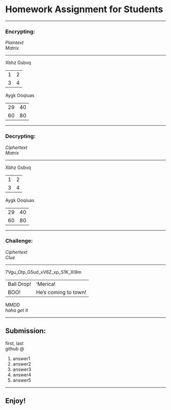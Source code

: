 # Homework Assignment for Students

---
### Encrypting:
<i>Plaintext<br>
Matrix</i>

---
Xbhz Gsbvq
<table>
  <tr>
    <td>1</td>
    <td>2</td>
  </tr>
  <tr>
    <td>3</td>
    <td>4</td>
  </tr>
</table>

Aygk Ooqiuas
<table>
  <tr>
    <td>29</td>
    <td>40</td>
  </tr>
  <tr>
    <td>60</td>
    <td>80</td>
  </tr>
</table>

---
### Decrypting:
<i>Ciphertext<br>
Matrix</i>

---
Xbhz Gsbvq
<table>
  <tr>
    <td>1</td>
    <td>2</td>
  </tr>
  <tr>
    <td>3</td>
    <td>4</td>
  </tr>
</table>

Aygk Ooqiuas
<table>
  <tr>
    <td>29</td>
    <td>40</td>
  </tr>
  <tr>
    <td>60</td>
    <td>80</td>
  </tr>
</table>

---
### Challenge:
<i>Ciphertext<br>
Clue</i>

---
7Vgu_Otp_G5ud_xV6Z_xp_S1K_XI9m
<table>
  <tr>
    <td>Ball Drop!</td>
    <td>‘Merica!</td>
  </tr>
  <tr>
    <td>BOO!</td>
    <td>He’s coming to town!</td>
  </tr>
</table>
MMDD <br>
<i>haha get it</i>

---
## Submission:
first, last<br>
github @<br>

1) answer1
2) answer2
3) answer3
4) answer4
5) answer5

---
## Enjoy!
